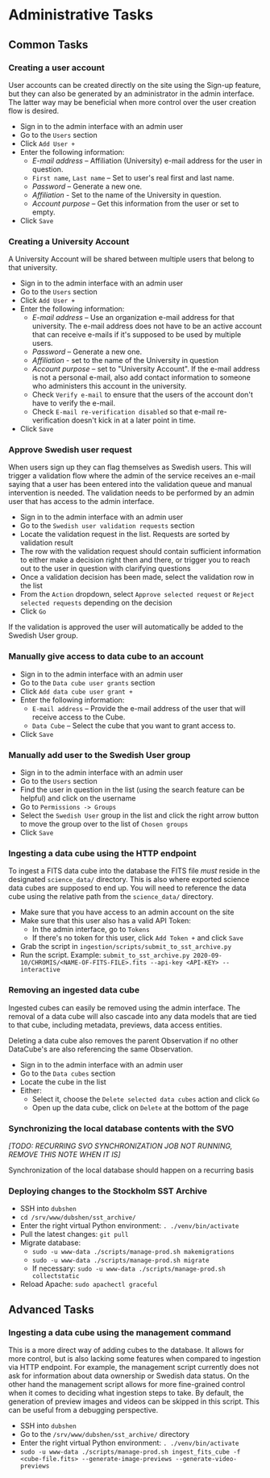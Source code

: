 # Administrative Tasks

## Common Tasks

### Creating a user account

User accounts can be created directly on the site using the Sign-up feature, but they can also be generated by an
administrator in the admin interface. The latter way may be beneficial when more control over the user creation flow is
desired.

 * Sign in to the admin interface with an admin user
 * Go to the `Users` section
 * Click `Add User +`
 * Enter the following information:
   * _E-mail address_ – Affiliation (University) e-mail address for the user in question.
   * `First name`, `Last name` – Set to user's real first and last name.
   * _Password_ – Generate a new one.
   * _Affiliation_ - Set to the name of the University in question.
   * _Account purpose_ – Get this information from the user or set to empty.
 * Click `Save`

### Creating a University Account

A University Account will be shared between multiple users that belong to that university.

 * Sign in to the admin interface with an admin user
 * Go to the `Users` section
 * Click `Add User +`
 * Enter the following information:
   * _E-mail address_ – Use an organization e-mail address for that university. The e-mail address does not have to be
                        an active account that can receive e-mails if it's supposed to be used by multiple users.
   * _Password_ – Generate a new one.
   * _Affiliation_ - set to the name of the University in question
   * _Account purpose_ – set to "University Account". If the e-mail address is not a personal e-mail, also add contact
                         information to someone who administers this account in the university.
   * Check `Verify e-mail` to ensure that the users of the account don't have to verify the e-mail.
   * Check `E-mail re-verification disabled` so that e-mail re-verification doesn't kick in at a later point in time.
 * Click `Save`

### Approve Swedish user request

When users sign up they can flag themselves as Swedish users. This will trigger a validation flow where the admin of
the service receives an e-mail saying that a user has been entered into the validation queue and manual intervention
is needed. The validation needs to be performed by an admin user that has access to the admin interface.

 * Sign in to the admin interface with an admin user
 * Go to the `Swedish user validation requests` section
 * Locate the validation request in the list. Requests are sorted by validation result
 * The row with the validation request should contain sufficient information to either make a decision right then and
   there, or trigger you to reach out to the user in question with clarifying questions
 * Once a validation decision has been made, select the validation row in the list
 * From the `Action` dropdown, select `Approve selected request` or `Reject selected requests` depending on the decision
 * Click `Go`

If the validation is approved the user will automatically be added to the Swedish User group.

### Manually give access to data cube to an account

 * Sign in to the admin interface with an admin user
 * Go to the `Data cube user grants` section
 * Click `Add data cube user grant +`
 * Enter the following information:
   * `E-mail address` – Provide the e-mail address of the user that will receive access to the Cube.
   * `Data Cube` – Select the cube that you want to grant access to.
 * Click `Save`

### Manually add user to the Swedish User group

 * Sign in to the admin interface with an admin user
 * Go to the `Users` section
 * Find the user in question in the list (using the search feature can be helpful) and click on the username
 * Go to `Permissions -> Groups` 
 * Select the `Swedish User` group in the list and click the right arrow button to move the group over to the
   list of `Chosen groups`
 * Click `Save`
 
### Ingesting a data cube using the HTTP endpoint

To ingest a FITS data cube into the database the FITS file *must* reside in the designated `science_data/` directory.
This is also where exported science data cubes are supposed to end up. You will need to reference the data cube using
the relative path from the `science_data/` directory.

 * Make sure that you have access to an admin account on the site
 * Make sure that this user also has a valid API Token:
   * In the admin interface, go to `Tokens`
   * If there's no token for this user, click `Add Token +` and click `Save`
 * Grab the script in `ingestion/scripts/submit_to_sst_archive.py`
 * Run the script. Example:
   `submit_to_sst_archive.py 2020-09-10/CHROMIS/<NAME-OF-FITS-FILE>.fits --api-key <API-KEY> --interactive`
 
### Removing an ingested data cube

Ingested cubes can easily be removed using the admin interface. The removal of a data cube will also cascade into any
data models that are tied to that cube, including metadata, previews, data access entities.

Deleting a data cube also removes the parent Observation if no other DataCube's are also referencing the same
Observation.

 * Sign in to the admin interface with an admin user
 * Go to the `Data cubes` section
 * Locate the cube in the list
 * Either:
   - Select it, choose the `Delete selected data cubes` action and click `Go`
   - Open up the data cube, click on `Delete` at the bottom of the page
   
### Synchronizing the local database contents with the SVO

_[TODO: RECURRING SVO SYNCHRONIZATION JOB NOT RUNNING, REMOVE THIS NOTE WHEN IT IS]_

Synchronization of the local database should happen on a recurring basis  

### Deploying changes to the Stockholm SST Archive

 * SSH into `dubshen`
 * `cd /srv/www/dubshen/sst_archive/`
 * Enter the right virtual Python environment: `. ./venv/bin/activate`
 * Pull the latest changes: `git pull`
 * Migrate database:
   * `sudo -u www-data ./scripts/manage-prod.sh makemigrations`
   * `sudo -u www-data ./scripts/manage-prod.sh migrate`
   * If necessary: `sudo -u www-data ./scripts/manage-prod.sh collectstatic`
 * Reload Apache: `sudo apachectl graceful`
 
## Advanced Tasks

### Ingesting a data cube using the management command

This is a more direct way of adding cubes to the database. It allows for more control, but is also lacking some
features when compared to ingestion via HTTP endpoint. For example, the management script currently does not ask for
information about data ownership or Swedish data status. On the other hand the management script allows for more
fine-grained control when it comes to deciding what ingestion steps to take. By default, the generation of preview
images and videos can be skipped in this script. This can be useful from a debugging perspective. 

 * SSH into `dubshen`
 * Go to the `/srv/www/dubshen/sst_archive/` directory
 * Enter the right virtual Python environment: `. ./venv/bin/activate`
 * `sudo -u www-data ./scripts/manage-prod.sh ingest_fits_cube -f <cube-file.fits> --generate-image-previews --generate-video-previews`
